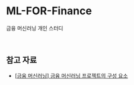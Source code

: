 # ML-FOR-Finance
금융 머신러닝 개인 스터디

<br>

## 참고 자료
- [[금융 머신러닝] 금융 머신러닝 프로젝트의 구성 요소](https://karl6885.github.io/data_science/finance/2020/11/07/%EA%B8%88%EC%9C%B5-%EB%A8%B8%EC%8B%A0%EB%9F%AC%EB%8B%9D-1-%EA%B8%88%EC%9C%B5-%EB%A8%B8%EC%8B%A0%EB%9F%AC%EB%8B%9D-%ED%94%84%EB%A1%9C%EC%A0%9D%ED%8A%B8%EC%9D%98-%EA%B5%AC%EC%84%B1-%EC%9A%94%EC%86%8C/)

